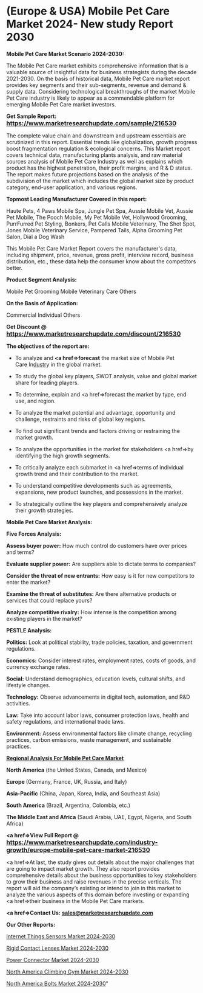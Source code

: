 # (Europe & USA) Mobile Pet Care Market 2024- New study Report 2030

<strong>Mobile Pet Care Market Scenario 2024-2030:</strong>

The Mobile Pet Care market exhibits comprehensive information that is a valuable source of insightful data for business strategists during the decade 2021-2030. On the basis of historical data, Mobile Pet Care market report provides key segments and their sub-segments, revenue and demand &amp; supply data. Considering technological breakthroughs of the market Mobile Pet Care industry is likely to appear as a commendable platform for emerging Mobile Pet Care market investors.

<strong>Get Sample Report: <a href=https://www.marketresearchupdate.com/sample/216530><font size=3 color=#0000ff>https://www.marketresearchupdate.com/sample/216530</font></a></strong>

The complete value chain and downstream and upstream essentials are scrutinized in this report. Essential trends like globalization, growth progress boost fragmentation regulation &amp; ecological concerns. This Market report covers technical data, manufacturing plants analysis, and raw material sources analysis of Mobile Pet Care Industry as well as explains which product has the highest penetration, their profit margins, and R & D status. The report makes future projections based on the analysis of the subdivision of the market which includes the global market size by product category, end-user application, and various regions.

<strong>Topmost Leading Manufacturer Covered in this report:</strong>

Haute Pets, 4 Paws Mobile Spa, Jungle Pet Spa, Aussie Mobile Vet, Aussie Pet Mobile, The Pooch Mobile, My Pet Mobile Vet, Hollywood Grooming, PurrFurred Pet Styling, Bonkers, Pet Calls Mobile Veterinary, The Shot Spot, Jones Mobile Veterinary Service, Pampered Tails, Alpha Grooming Pet Salon, Dial a Dog Wash

This Mobile Pet Care Market Report covers the manufacturer's data, including shipment, price, revenue, gross profit, interview record, business distribution, etc., these data help the consumer know about the competitors better.

<strong>Product Segment Analysis: </strong>

Mobile Pet Grooming
Mobile Veterinary Care
Others

<strong>On the Basis of Application:</strong>

Commercial
Individual
Others

<strong>Get Discount @ <a href=https://www.marketresearchupdate.com/discount/216530><font size=3 color=#0000ff>https://www.marketresearchupdate.com/discount/216530</font></a></strong>

<strong><b>The objectives of the report are:</b></strong>

- To analyze and <strong><a href=><strong>forecast</strong></a></strong> the market size of Mobile Pet Care In<a href=ASDF991299>dustr</a>y in the global market.

- To study the global key players, SWOT analysis, value and global market share for leading players.

- To determine, explain and <a href=>forecast</a> the market by type, end use, and region.

- To analyze the market potential and advantage, opportunity and challenge, restraints and risks of global key regions.

- To find out significant trends and factors driving or restraining the market growth.

- To analyze the opportunities in the market for stakeholders <a href=>by</a> identifying the high growth segments.

- To critically analyze each submarket in <a href=>terms</a> of individual growth trend and their contribution to the market.

- To understand competitive developments such as agreements, expansions, new product launches, and possessions in the market.

- To strategically outline the key players and comprehensively analyze their growth strategies.

<strong>Mobile Pet Care Market Analysis:</strong>

<strong>Five Forces Analysis:</strong>

<strong>Assess buyer power:</strong> How much control do customers have over prices and terms?

<strong>Evaluate supplier power:</strong> Are suppliers able to dictate terms to companies?

<strong>Consider the threat of new entrants:</strong> How easy is it for new competitors to enter the market?

<strong>Examine the threat of substitutes:</strong> Are there alternative products or services that could replace yours?

<strong>Analyze competitive rivalry:</strong> How intense is the competition among existing players in the market?

<strong>PESTLE Analysis:</strong>

<strong>Politics:</strong> Look at political stability, trade policies, taxation, and government regulations.

<strong>Economics:</strong> Consider interest rates, employment rates, costs of goods, and currency exchange rates.

<strong>Social:</strong> Understand demographics, education levels, cultural shifts, and lifestyle changes.

<strong>Technology:</strong> Observe advancements in digital tech, automation, and R&D activities.

<strong>Law:</strong> Take into account labor laws, consumer protection laws, health and safety regulations, and international trade laws.

<strong>Environment:</strong> Assess environmental factors like climate change, recycling practices, carbon emissions, waste management, and sustainable practices.

<strong><u><b>Regional Analysis For Mobile Pet Care Market</b></u></strong>

<strong><b>North America</b></strong> (the United States, Canada, and Mexico)

<strong><b>Europe </b></strong>(Germany, France, UK, Russia, and Italy)

<strong><b>Asia-Pacific</b></strong> (China, Japan, Korea, India, and Southeast Asia)

<strong><b>South America</b></strong> (Brazil, Argentina, Colombia, etc.)

<strong><b>The Middle East and Africa</b></strong> (Saudi Arabia, UAE, Egypt, Nigeria, and South Africa)

<strong><a href=>View Full Report</a> @ <a href=https://www.marketresearchupdate.com/industry-growth/europe-mobile-pet-care-market-216530><font size=3 color=#0000ff>https://www.marketresearchupdate.com/industry-growth/europe-mobile-pet-care-market-216530</font></a></strong>

<a href=>At last,</a> the study gives out details about the major challenges that are going to impact market growth. They also report provides comprehensive details about the business opportunities to key stakeholders to grow their business and raise revenues in the precise verticals. The report will aid the company’s existing or intend to join in this market to analyze the various aspects of this domain before investing or expanding <a href=>their</a> business in the Mobile Pet Care markets.

<strong><a href=>Contact Us:</a></strong>
<strong>sales@marketresearchupdate.com</strong>

<strong>Our Other Reports:</strong>

<a href=https://www.linkedin.com/pulse/internet-things-sensors-market-opportunities>Internet Things Sensors Market 2024-2030</a>

<a href=https://www.linkedin.com/pulse/rigid-contact-lenses-market-2023-analysis-growth>Rigid Contact Lenses Market 2024-2030</a>

<a href=https://www.linkedin.com/pulse/power-connector-market-outlooks-2023-size-shares>Power Connector Market 2024-2030</a>

<a href=https://www.linkedin.com/pulse/north-america-climbing-gym-market-2023-chjkf/>North America Climbing Gym Market 2024-2030</a>

<a href=https://www.linkedin.com/pulse/north-america-bolts-market-2023-industry-pzu2c/>North America Bolts Market 2024-2030</a>"
